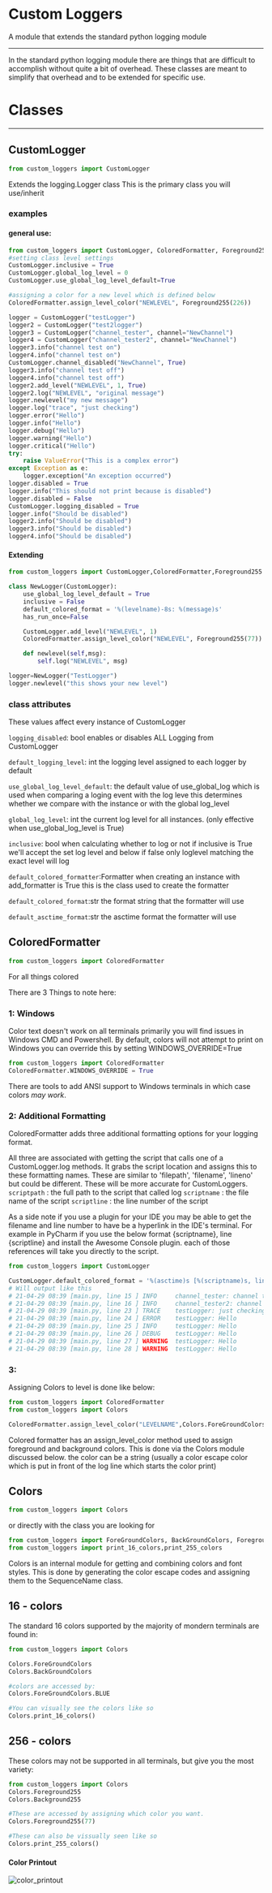 # Custom Loggers
A module that extends the standard python logging module
___

In the standard python logging module there are things that are difficult to accomplish without quite a bit of overhead. 
These classes are meant to simplify that overhead and to be extended for specific use.

# Classes
___
## CustomLogger
```python
from custom_loggers import CustomLogger
```


Extends the logging.Logger class
This is the primary class you will use/inherit

### examples
#### general use:
```python
from custom_loggers import CustomLogger, ColoredFormatter, Foreground255
#setting class level settings
CustomLogger.inclusive = True
CustomLogger.global_log_level = 0
CustomLogger.use_global_log_level_default=True

#assigning a color for a new level which is defined below
ColoredFormatter.assign_level_color("NEWLEVEL", Foreground255(226))

logger = CustomLogger("testLogger")
logger2 = CustomLogger("test2logger")
logger3 = CustomLogger("channel_tester", channel="NewChannel")
logger4 = CustomLogger("channel_tester2", channel="NewChannel")
logger3.info("channel test on")
logger4.info("channel test on")
CustomLogger.channel_disabled("NewChannel", True)
logger3.info("channel test off")
logger4.info("channel test off")
logger2.add_level("NEWLEVEL", 1, True)
logger2.log("NEWLEVEL", "original message")
logger.newlevel("my new message")
logger.log("trace", "just checking")
logger.error("Hello")
logger.info("Hello")
logger.debug("Hello")
logger.warning("Hello")
logger.critical("Hello")
try:
    raise ValueError("This is a complex error")
except Exception as e:
    logger.exception("An exception occurred")
logger.disabled = True
logger.info("This should not print because is disabled")
logger.disabled = False
CustomLogger.logging_disabled = True
logger.info("Should be disabled")
logger2.info("Should be disabled")
logger3.info("Should be disabled")
logger4.info("Should be disabled")
```
#### Extending
```python
from custom_loggers import CustomLogger,ColoredFormatter,Foreground255

class NewLogger(CustomLogger):
    use_global_log_level_default = True
    inclusive = False
    default_colored_format = '%(levelname)-8s: %(message)s'
    has_run_once=False

    CustomLogger.add_level("NEWLEVEL", 1)
    ColoredFormatter.assign_level_color("NEWLEVEL", Foreground255(77))

    def newlevel(self,msg):
        self.log("NEWLEVEL", msg)

logger=NewLogger("TestLogger")
logger.newlevel("this shows your new level")
```


### class attributes
These values affect every instance of CustomLogger

`logging_disabled`: bool enables or disables ALL Logging from CustomLogger

`default_logging_level`: int the logging level assigned to each logger by default


`use_global_log_level_default`: the default value of use_global_log which is used when comparing a loging event with the 
log leve this determines whether we compare with the instance or with the global log_level

`global_log_level`: int the current log level for all instances. (only effective when use_global_log_level is True)

`inclusive`: bool when calculating whether to log or not if inclusive is True we'll accept the set log level and below
    if false only loglevel matching the exact level will log

`default_colored_formatter`:Formatter when creating an instance with add_formatter is True this is the class used to
    create the formatter

`default_colored_format`:str the format string that the formatter will use

`default_asctime_format`:str the asctime format the formatter will use


## ColoredFormatter
```python
from custom_loggers import ColoredFormatter
```
For all things colored

There are 3 Things to note here:
### 1: Windows
Color text doesn't work on all terminals primarily you will find issues in Windows CMD and Powershell.
By default, colors will not attempt to print on Windows you can override this by setting WINDOWS_OVERRIDE=True
```python
from custom_loggers import ColoredFormatter
ColoredFormatter.WINDOWS_OVERRIDE = True
```
There are tools to add ANSI support to Windows terminals in which case colors *may work*.

### 2: Additional Formatting
ColoredFormatter adds three additional formatting options for your logging format.

All three are associated with getting the script that calls one of a CustomLogger.log methods. It grabs the script 
location and assigns this to these formatting names. These are similar to 'filepath', 'filename', 'lineno' but could be 
different. These will be more accurate for CustomLoggers. 
`scriptpath` : the full path to the script that called log
`scriptname` : the file name of the script
`scriptline` : the line number of the script

As a side note if you use a plugin for your IDE you may be able to get the filename and line number to have be a 
hyperlink in the IDE's terminal. For example in PyCharm if you use the below format {scriptname}, line {scriptline}
and install the Awesome Console plugin. each of those references will take you directly to the script.

```python
from custom_loggers import CustomLogger

CustomLogger.default_colored_format = '%(asctime)s [%(scriptname)s, line %(scriptline)-3s] %(levelname)-8s %(name)s: %(message)s'
# Will output like this
# 21-04-29 08:39 [main.py, line 15 ] INFO     channel_tester: channel test on
# 21-04-29 08:39 [main.py, line 16 ] INFO     channel_tester2: channel test on
# 21-04-29 08:39 [main.py, line 23 ] TRACE    testLogger: just checking
# 21-04-29 08:39 [main.py, line 24 ] ERROR    testLogger: Hello
# 21-04-29 08:39 [main.py, line 25 ] INFO     testLogger: Hello
# 21-04-29 08:39 [main.py, line 26 ] DEBUG    testLogger: Hello
# 21-04-29 08:39 [main.py, line 27 ] WARNING  testLogger: Hello
# 21-04-29 08:39 [main.py, line 28 ] WARNING  testLogger: Hello
```

### 3:
Assigning Colors to level is done like below:
```python
from custom_loggers import ColoredFormatter
from custom_loggers import Colors

ColoredFormatter.assign_level_color("LEVELNAME",Colors.ForeGroundColors.GREEN)
```
Colored formatter has an assign_level_color method used to assign foreground and background colors. This is done via 
the Colors module discussed below. the color can be a string (usually a color escape color which is put in front of 
the log line which starts the color print)

## Colors
```python
from custom_loggers import Colors
```
or directly with the class you are looking for
```python
from custom_loggers import ForeGroundColors, BackGroundColors, Foreground255, Background255 
from custom_loggers import print_16_colors,print_255_colors
```

Colors is an internal module for getting and combining colors and font styles.
This is done by generating the color escape codes and assigning them to the SequenceName class.

## 16 - colors
The standard 16 colors supported by the majority of mondern terminals are found in:
```python
from custom_loggers import Colors

Colors.ForeGroundColors
Colors.BackGroundColors

#colors are accessed by:
Colors.ForeGroundColors.BLUE

#You can visually see the colors like so
Colors.print_16_colors()

```

## 256 - colors
These colors may not be supported in all terminals, but give you the most variety:
```python
from custom_loggers import Colors
Colors.Foreground255
Colors.Background255

#These are accessed by assigning which color you want.
Colors.Foreground255(77)

#These can also be vissually seen like so
Colors.print_255_colors()

```

#### Color Printout
![color_printout](https://github.com/astromness/custom_loggers/blob/main/Assets/colors_pic.png?raw=true)


